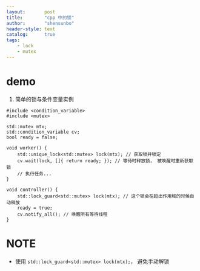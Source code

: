 ```yaml
---
layout:       post
title:        "cpp 中的锁"
author:       "shensunbo"
header-style: text
catalog:      true
tags:
    - lock
    - mutex
---
```

# demo
1. 简单的锁与条件变量实例  

```
#include <condition_variable>
#include <mutex>

std::mutex mtx;
std::condition_variable cv;
bool ready = false;

void worker() {
    std::unique_lock<std::mutex> lock(mtx); // 获取锁并锁定
    cv.wait(lock, []{ return ready; }); // 等待时释放锁， 被唤醒时重新获取锁
    // 执行任务...
}

void controller() {
    std::lock_guard<std::mutex> lock(mtx); // 这个锁会在超出作用域的时候自动释放
    ready = true;
    cv.notify_all(); // 唤醒所有等待线程
}
```

# NOTE
* 使用 `std::lock_guard<std::mutex> lock(mtx);`， 避免手动解锁